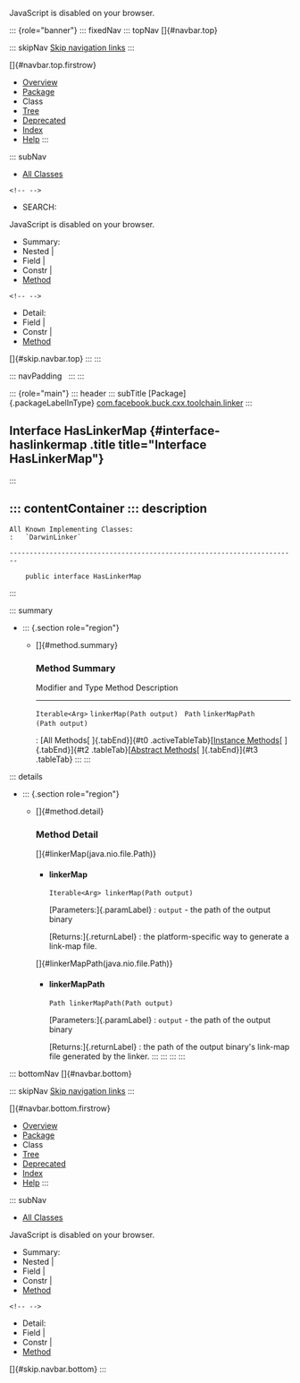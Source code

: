 <div>

JavaScript is disabled on your browser.

</div>

::: {role="banner"}
::: fixedNav
::: topNav
[]{#navbar.top}

::: skipNav
[Skip navigation links](#skip.navbar.top "Skip navigation links")
:::

[]{#navbar.top.firstrow}

-   [Overview](../../../../../../index.html)
-   [Package](package-summary.html)
-   Class
-   [Tree](package-tree.html)
-   [Deprecated](../../../../../../deprecated-list.html)
-   [Index](../../../../../../index-all.html)
-   [Help](../../../../../../help-doc.html)
:::

::: subNav
-   [All Classes](../../../../../../allclasses.html)

```{=html}
<!-- -->
```
-   SEARCH:

<div>

<div>

JavaScript is disabled on your browser.

</div>

</div>

<div>

-   Summary: 
-   Nested \| 
-   Field \| 
-   Constr \| 
-   [Method](#method.summary)

```{=html}
<!-- -->
```
-   Detail: 
-   Field \| 
-   Constr \| 
-   [Method](#method.detail)

</div>

[]{#skip.navbar.top}
:::
:::

::: navPadding
 
:::
:::

::: {role="main"}
::: header
::: subTitle
[Package]{.packageLabelInType} [com.facebook.buck.cxx.toolchain.linker](package-summary.html)
:::

## Interface HasLinkerMap {#interface-haslinkermap .title title="Interface HasLinkerMap"}
:::

::: contentContainer
::: description
-   

    All Known Implementing Classes:
    :   `DarwinLinker`

    ------------------------------------------------------------------------

        public interface HasLinkerMap
:::

::: summary
-   ::: {.section role="region"}
    -   []{#method.summary}

        ### Method Summary

          Modifier and Type   Method                         Description
          ------------------- ------------------------------ -------------
          `Iterable<Arg>`     `linkerMap​(Path output)`        
          `Path`              `linkerMapPath​(Path output)`    

          : [All Methods[ ]{.tabEnd}]{#t0 .activeTableTab}[[Instance
          Methods](javascript:show(2);)[ ]{.tabEnd}]{#t2
          .tableTab}[[Abstract
          Methods](javascript:show(4);)[ ]{.tabEnd}]{#t3 .tableTab}
    :::
:::

::: details
-   ::: {.section role="region"}
    -   []{#method.detail}

        ### Method Detail

        []{#linkerMap(java.nio.file.Path)}

        -   #### linkerMap

            ``` methodSignature
            Iterable<Arg> linkerMap​(Path output)
            ```

            [Parameters:]{.paramLabel}
            :   `output` - the path of the output binary

            [Returns:]{.returnLabel}
            :   the platform-specific way to generate a link-map file.

        []{#linkerMapPath(java.nio.file.Path)}

        -   #### linkerMapPath

            ``` methodSignature
            Path linkerMapPath​(Path output)
            ```

            [Parameters:]{.paramLabel}
            :   `output` - the path of the output binary

            [Returns:]{.returnLabel}
            :   the path of the output binary\'s link-map file generated
                by the linker.
    :::
:::
:::
:::

::: bottomNav
[]{#navbar.bottom}

::: skipNav
[Skip navigation links](#skip.navbar.bottom "Skip navigation links")
:::

[]{#navbar.bottom.firstrow}

-   [Overview](../../../../../../index.html)
-   [Package](package-summary.html)
-   Class
-   [Tree](package-tree.html)
-   [Deprecated](../../../../../../deprecated-list.html)
-   [Index](../../../../../../index-all.html)
-   [Help](../../../../../../help-doc.html)
:::

::: subNav
-   [All Classes](../../../../../../allclasses.html)

<div>

<div>

JavaScript is disabled on your browser.

</div>

</div>

<div>

-   Summary: 
-   Nested \| 
-   Field \| 
-   Constr \| 
-   [Method](#method.summary)

```{=html}
<!-- -->
```
-   Detail: 
-   Field \| 
-   Constr \| 
-   [Method](#method.detail)

</div>

[]{#skip.navbar.bottom}
:::
